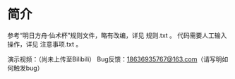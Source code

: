 # 简介
参考“明日方舟·仙术杯”规则文件，略有改编，详见 规则.txt 。
代码需要人工输入操作，详见 注意事项.txt 。

演示视频：（尚未上传至Bilibili）
Bug反馈：18636935767@163.com（请写明如何触发bug）
